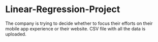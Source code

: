 # Linear-Regression-Project
The company is trying to decide whether to focus their efforts on their mobile app experience or their website. CSV file with all the data is uploaded.
